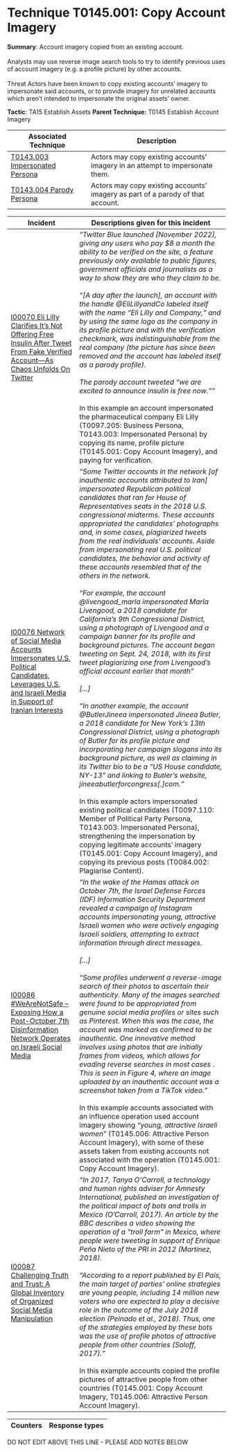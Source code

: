 # Technique T0145.001: Copy Account Imagery

**Summary**: Account imagery copied from an existing account.<br><br> Analysts may use reverse image search tools to try to identify previous uses of account imagery (e.g. a profile picture) by other accounts.<br><br> Threat Actors have been known to copy existing accounts’ imagery to impersonate said accounts, or to provide imagery for unrelated accounts which aren’t intended to impersonate the original assets’ owner.

**Tactic**: TA15 Establish Assets            **Parent Technique:** T0145 Establish Account Imagery


| Associated Technique | Description |
| --------- | ------------------------- |
| [T0143.003 Impersonated Persona](../../generated_pages/techniques/T0143.003.md) | Actors may copy existing accounts’ imagery in an attempt to impersonate them. |
| [T0143.004 Parody Persona](../../generated_pages/techniques/T0143.004.md) | Actors may copy existing accounts’ imagery as part of a parody of that account. |



| Incident | Descriptions given for this incident |
| -------- | -------------------- |
| [I00070 Eli Lilly Clarifies It’s Not Offering Free Insulin After Tweet From Fake Verified Account—As Chaos Unfolds On Twitter](../../generated_pages/incidents/I00070.md) | <i>“Twitter Blue launched [November 2022], giving any users who pay $8 a month the ability to be verified on the site, a feature previously only available to public figures, government officials and journalists as a way to show they are who they claim to be.<br><br> “[A day after the launch], an account with the handle @EliLillyandCo labeled itself with the name “Eli Lilly and Company,” and by using the same logo as the company in its profile picture and with the verification checkmark, was indistinguishable from the real company (the picture has since been removed and the account has labeled itself as a parody profile).<br><br> The parody account tweeted “we are excited to announce insulin is free now.””</i><br><br> In this example an account impersonated the pharmaceutical company Eli Lilly (T0097.205: Business Persona, T0143.003: Impersonated Persona) by copying its name, profile picture (T0145.001: Copy Account Imagery), and paying for verification. |
| [I00076 Network of Social Media Accounts Impersonates U.S. Political Candidates, Leverages U.S. and Israeli Media in Support of Iranian Interests](../../generated_pages/incidents/I00076.md) | <i>“Some Twitter accounts in the network [of inauthentic accounts attributed to Iran] impersonated Republican political candidates that ran for House of Representatives seats in the 2018 U.S. congressional midterms. These accounts appropriated the candidates’ photographs and, in some cases, plagiarized tweets from the real individuals’ accounts. Aside from impersonating real U.S. political candidates, the behavior and activity of these accounts resembled that of the others in the network.<br><br> “For example, the account @livengood_marla impersonated Marla Livengood, a 2018 candidate for California’s 9th Congressional District, using a photograph of Livengood and a campaign banner for its profile and background pictures. The account began tweeting on Sept. 24, 2018, with its first tweet plagiarizing one from Livengood’s official account earlier that month”<br><br> [...]<br><br> “In another example, the account @ButlerJineea impersonated Jineea Butler, a 2018 candidate for New York’s 13th Congressional District, using a photograph of Butler for its profile picture and incorporating her campaign slogans into its background picture, as well as claiming in its Twitter bio to be a “US House candidate, NY-13” and linking to Butler’s website, jineeabutlerforcongress[.]com.”</I><br><br> In this example actors impersonated existing political candidates (T0097.110: Member of Political Party Persona, T0143.003: Impersonated Persona), strengthening the impersonation by copying legitimate accounts’ imagery (T0145.001: Copy Account Imagery), and copying its previous posts (T0084.002: Plagiarise Content). |
| [I00086 #WeAreNotSafe – Exposing How a Post-October 7th Disinformation Network Operates on Israeli Social Media](../../generated_pages/incidents/I00086.md) | <i>“In the wake of the Hamas attack on October 7th, the Israel Defense Forces (IDF) Information Security Department revealed a campaign of Instagram accounts impersonating young, attractive Israeli women who were actively engaging Israeli soldiers, attempting to extract information through direct messages.<br><br> [...]<br><br> “Some profiles underwent a reverse-image search of their photos to ascertain their authenticity. Many of the images searched were found to be appropriated from genuine social media profiles or sites such as Pinterest. When this was the case, the account was marked as confirmed to be inauthentic. One innovative method involves using photos that are initially frames from videos, which allows for evading reverse searches in most cases . This is seen in Figure 4, where an image uploaded by an inauthentic account was a screenshot taken from a TikTok video.”</i><br><br> In this example accounts associated with an influence operation used account imagery showing <i>“young, attractive Israeli women”</i> (T0145.006: Attractive Person Account Imagery), with some of these assets taken from existing accounts not associated with the operation (T0145.001: Copy Account Imagery). |
| [I00087 Challenging Truth and Trust: A Global Inventory of Organized Social Media Manipulation](../../generated_pages/incidents/I00087.md) | <i>“In 2017, Tanya O'Carroll, a technology and human rights adviser for Amnesty International, published an investigation of the political impact of bots and trolls in Mexico (O’Carroll, 2017). An article by the BBC describes a video showing the operation of a "troll farm" in Mexico, where people were tweeting in support of Enrique Peña Nieto of the PRI in 2012 (Martinez, 2018).<br><br>“According to a report published by El País, the main target of parties’ online strategies are young people, including 14 million new voters who are expected to play a decisive role in the outcome of the July 2018 election (Peinado et al., 2018). Thus, one of the strategies employed by these bots was the use of profile photos of attractive people from other countries (Soloff, 2017).”</i><br><br>In this example accounts copied the profile pictures of attractive people from other countries (T0145.001: Copy Account Imagery, T0145.006: Attractive Person Account Imagery). |



| Counters | Response types |
| -------- | -------------- |


DO NOT EDIT ABOVE THIS LINE - PLEASE ADD NOTES BELOW